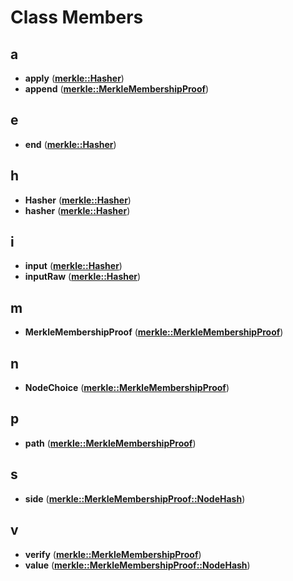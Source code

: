 
# Class Members



## a

* **apply** ([**merkle::Hasher**](classmerkle_1_1_hasher.md))
* **append** ([**merkle::MerkleMembershipProof**](classmerkle_1_1_merkle_membership_proof.md))


## e

* **end** ([**merkle::Hasher**](classmerkle_1_1_hasher.md))


## h

* **Hasher** ([**merkle::Hasher**](classmerkle_1_1_hasher.md))
* **hasher** ([**merkle::Hasher**](classmerkle_1_1_hasher.md))


## i

* **input** ([**merkle::Hasher**](classmerkle_1_1_hasher.md))
* **inputRaw** ([**merkle::Hasher**](classmerkle_1_1_hasher.md))


## m

* **MerkleMembershipProof** ([**merkle::MerkleMembershipProof**](classmerkle_1_1_merkle_membership_proof.md))


## n

* **NodeChoice** ([**merkle::MerkleMembershipProof**](classmerkle_1_1_merkle_membership_proof.md))


## p

* **path** ([**merkle::MerkleMembershipProof**](classmerkle_1_1_merkle_membership_proof.md))


## s

* **side** ([**merkle::MerkleMembershipProof::NodeHash**](structmerkle_1_1_merkle_membership_proof_1_1_node_hash.md))


## v

* **verify** ([**merkle::MerkleMembershipProof**](classmerkle_1_1_merkle_membership_proof.md))
* **value** ([**merkle::MerkleMembershipProof::NodeHash**](structmerkle_1_1_merkle_membership_proof_1_1_node_hash.md))




